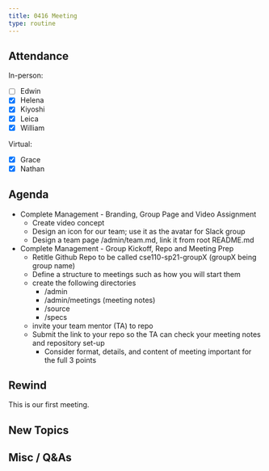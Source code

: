 ```yaml
---
title: 0416 Meeting
type: routine
---
```


## Attendance

In-person:

- [ ] Edwin
- [x] Helena
- [x] Kiyoshi
- [x] Leica
- [x] William

Virtual:

- [x] Grace
- [x] Nathan

## Agenda

- Complete Management - Branding, Group Page and Video Assignment
    - Create video concept
    - Design an icon for our team; use it as the avatar for Slack group
    - Design a team page /admin/team.md, link it from root README.md
- Complete Management - Group Kickoff, Repo and Meeting Prep
    - Retitle Github Repo to be called cse110-sp21-groupX (groupX being group name)
    - Define a structure to meetings such as how you will start them
    - create the following directories
        - /admin
        - /admin/meetings (meeting notes)
        - /source
        - /specs
    - invite your team mentor (TA) to repo
    - Submit the link to your repo so the TA can check your meeting notes and repository set-up
        - Consider format, details, and content of meeting important for the full 3 points

## Rewind

This is our first meeting.

## New Topics

## Misc / Q&As
